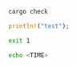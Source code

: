 <!-- extract TIME "Finished.*in (.*)" -->
```bash
cargo check
```

```rs
println!("test");
```

<!-- ignore -->
```bash
exit 1
```

```bash
echo <TIME>
```
